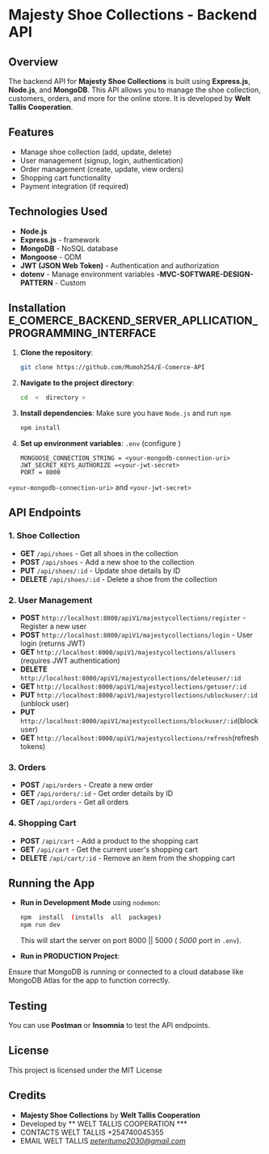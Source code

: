 # Majesty Shoe Collections - Backend API

## Overview

The backend API for **Majesty Shoe Collections** is built using **Express.js**, **Node.js**, and **MongoDB**. This API allows you to manage the shoe collection, customers, orders, and more for the online store. It is developed by **Welt Tallis Cooperation**.

## Features

- Manage shoe collection (add, update, delete)
- User management (signup, login, authentication)
- Order management (create, update, view orders)
- Shopping cart functionality
- Payment integration (if required)

## Technologies Used

- **Node.js** 
- **Express.js** - framework
- **MongoDB** - NoSQL database 
- **Mongoose** - ODM 
- **JWT (JSON Web Token)** - Authentication and authorization
- **dotenv** - Manage environment variables
-**MVC-SOFTWARE-DESIGN-PATTERN** -  Custom 

## Installation  E_COMERCE_BACKEND_SERVER_APLLICATION_PROGRAMMING_INTERFACE

1. **Clone the repository**:
    ```bash
    git clone https://github.com/Mumoh254/E-Comerce-API
    ```

2. **Navigate to the project directory**:
    ```bash
    cd  <  directory >
    ```

3. **Install dependencies**:
    Make sure you have `Node.js` and    run `npm` 
    ```bash
    npm install
    ```

4. **Set up environment variables**:
    `.env` (configure )
    ```
   MONGOOSE_CONNECTION_STRING = <your-mongodb-connection-uri>
   JWT_SECRET_KEYS_AUTHORIZE =<your-jwt-secret>
    PORT = 8000

    ```

 `<your-mongodb-connection-uri>`  and `<your-jwt-secret>` 


## API Endpoints

### 1. **Shoe Collection**

- **GET** `/api/shoes` - Get all shoes in the collection
- **POST** `/api/shoes` - Add a new shoe to the collection
- **PUT** `/api/shoes/:id` - Update shoe details by ID
- **DELETE** `/api/shoes/:id` - Delete a shoe from the collection

### 2. **User Management**

- **POST** `http://localhost:8000/apiV1/majestycollections/register` - Register a new user
- **POST** `http://localhost:8000/apiV1/majestycollections/login` - User login (returns JWT)
- **GET** `http://localhost:8000/apiV1/majestycollections/allusers`  (requires JWT authentication)
- **DELETE** `http://localhost:8000/apiV1/majestycollections/deleteuser/:id` 
- **GET** `http://localhost:8000/apiV1/majestycollections/getuser/:id` 
- **PUT** `http://localhost:8000/apiV1/majestycollections/ublockuser/:id` (unblock user)
- **PUT** `http://localhost:8000/apiV1/majestycollections/blockuser/:id`(block  user)
- **GET** `http://localhost:8000/apiV1/majestycollections/refresh`(refresh  tokens)


### 3. **Orders**

- **POST** `/api/orders` - Create a new order
- **GET** `/api/orders/:id` - Get order details by ID
- **GET** `/api/orders` - Get all orders

### 4. **Shopping Cart**

- **POST** `/api/cart` - Add a product to the shopping cart
- **GET** `/api/cart` - Get the current user's shopping cart
- **DELETE** `/api/cart/:id` - Remove an item from the shopping cart

## Running the App

- **Run in Development Mode** using `nodemon`:
    ```bash
    npm  install  (installs  all  packages)
    npm run dev
    ```
    This will start the server on port 8000 ||  5000 ( *5000* port  in `.env`).

- **Run in PRODUCTION Project**:


Ensure that MongoDB is running or connected to a cloud database like MongoDB Atlas for the app to function correctly.

## Testing

You can use **Postman** or **Insomnia** to test the API endpoints.

## License

This project is licensed under the MIT License 

## Credits

- **Majesty Shoe Collections** by **Welt Tallis Cooperation**
- Developed by  ** WELT  TALLIS  COOPERATION ***
- CONTACTS  WELT  TALLIS  +254740045355
- EMAIL  WELT  TALLIS  *peteritumo2030@gmail.com*
